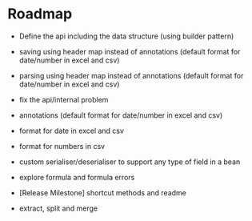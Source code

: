 # Roadmap

* Define the api including the data structure (using builder pattern)  
* saving using header map instead of annotations (default format for date/number in excel and csv)
* parsing using header map instead of annotations (default format for date/number in excel and csv)
* fix the api/internal problem
* annotations (default format for date/number in excel and csv)
* format for date in excel and csv
* format for numbers in csv
* custom serialiser/deserialiser to support any type of field in a bean
* explore formula and formula errors
* [Release Milestone] shortcut methods  and readme

* extract, split and merge